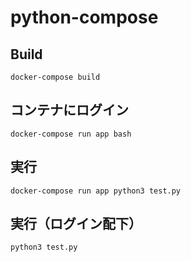 # python-compose

## Build
```
docker-compose build
```

## コンテナにログイン
```
docker-compose run app bash
```

## 実行
```
docker-compose run app python3 test.py
```

## 実行（ログイン配下）
```
python3 test.py
```
